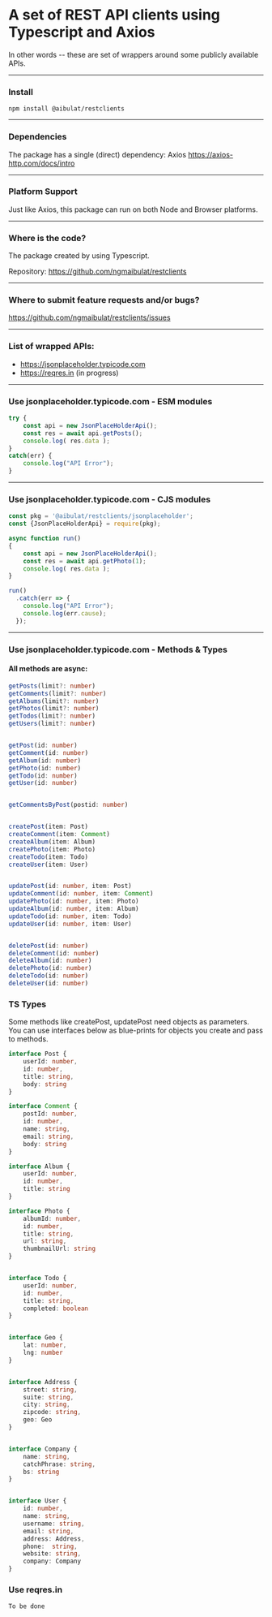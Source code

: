 # A set of REST API clients using Typescript and Axios

In other words -- these are set of wrappers around some publicly available APIs.

---

###  Install

`npm install @aibulat/restclients`

---

### Dependencies

The package has a single (direct) dependency: Axios
https://axios-http.com/docs/intro

---

### Platform Support

Just like Axios, this package can run on both Node and Browser platforms.

---

### Where is the code?

The package created by using Typescript.

Repository: https://github.com/ngmaibulat/restclients

---

### Where to submit feature requests and/or bugs?


https://github.com/ngmaibulat/restclients/issues

---

### List of wrapped APIs:

- https://jsonplaceholder.typicode.com
- https://reqres.in (in progress)

---

### Use jsonplaceholder.typicode.com - ESM modules

```js
try {
    const api = new JsonPlaceHolderApi();
    const res = await api.getPosts();
    console.log( res.data );
}
catch(err) {
    console.log("API Error");
}
```

---

### Use jsonplaceholder.typicode.com - CJS modules

```js
const pkg = '@aibulat/restclients/jsonplaceholder';
const {JsonPlaceHolderApi} = require(pkg);

async function run()
{
    const api = new JsonPlaceHolderApi();
    const res = await api.getPhoto(1);
    console.log( res.data );    
}

run()
  .catch(err => {
    console.log("API Error");
    console.log(err.cause);
  });

```

---

### Use jsonplaceholder.typicode.com - Methods & Types

#### All methods are async:

```ts
getPosts(limit?: number)
getComments(limit?: number)
getAlbums(limit?: number)
getPhotos(limit?: number)
getTodos(limit?: number)
getUsers(limit?: number)


getPost(id: number)
getComment(id: number)
getAlbum(id: number)
getPhoto(id: number)
getTodo(id: number)
getUser(id: number)


getCommentsByPost(postid: number)


createPost(item: Post)
createComment(item: Comment)
createAlbum(item: Album)
createPhoto(item: Photo)
createTodo(item: Todo)
createUser(item: User)


updatePost(id: number, item: Post)
updateComment(id: number, item: Comment)
updatePhoto(id: number, item: Photo)
updateAlbum(id: number, item: Album)
updateTodo(id: number, item: Todo)
updateUser(id: number, item: User)


deletePost(id: number)
deleteComment(id: number)
deleteAlbum(id: number)
deletePhoto(id: number)
deleteTodo(id: number)
deleteUser(id: number)
```

### TS Types

Some methods like createPost, updatePost need objects as parameters.
You can use interfaces below as blue-prints for objects you create and pass to methods.

```ts
interface Post {
    userId: number,
    id: number,
    title: string,
    body: string
}

interface Comment {
    postId: number,
    id: number,
    name: string,
    email: string,
    body: string
}

interface Album {
    userId: number,
    id: number,
    title: string
}

interface Photo {
    albumId: number,
    id: number,
    title: string,
    url: string,
    thumbnailUrl: string
}


interface Todo {
    userId: number,
    id: number,
    title: string,
    completed: boolean
}


interface Geo {
    lat: number,
    lng: number
}


interface Address {
    street: string,
    suite: string,
    city: string,
    zipcode: string,
    geo: Geo
}


interface Company {
    name: string,
    catchPhrase: string,
    bs: string
}


interface User {
    id: number,
    name: string,
    username: string,
    email: string,
    address: Address,
    phone:  string,
    website: string,
    company: Company
}
```

### Use reqres.in

```
To be done
```

